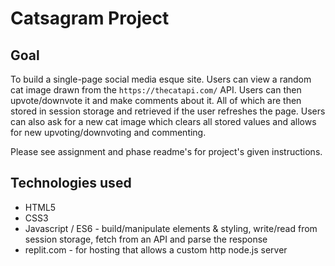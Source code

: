 # Catsagram Project

## Goal
To build a single-page social media esque site. Users can view a random cat image drawn from the `https://thecatapi.com/` API.
Users can then upvote/downvote it and make comments about it. All of which are then stored in session storage and retrieved if the user refreshes the page.
Users can also ask for a new cat image which clears all stored values and allows for new upvoting/downvoting and commenting.

Please see assignment and phase readme's for project's given instructions.

## Technologies used
- HTML5
- CSS3
- Javascript / ES6 - build/manipulate elements & styling, write/read from session storage, fetch from an API and parse the response
- replit.com - for hosting that allows a custom http node.js server
